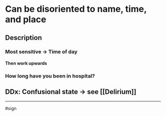 # Can be disoriented to name, time, and place 
## Description
### Most sensitive -> Time of day 
#### Then work upwards
### How long have you been in hospital? 
## DDx: Confusional state -> see [[Delirium]]

---
#sign 
